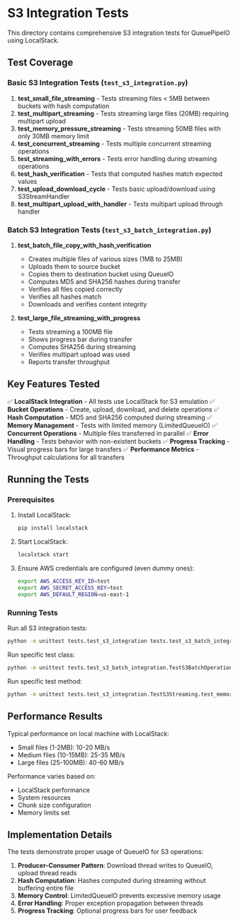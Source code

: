 # S3 Integration Tests

This directory contains comprehensive S3 integration tests for QueuePipeIO using LocalStack.

## Test Coverage

### Basic S3 Integration Tests (`test_s3_integration.py`)

1. **test_small_file_streaming** - Tests streaming files < 5MB between buckets with hash computation
2. **test_multipart_streaming** - Tests streaming large files (20MB) requiring multipart upload
3. **test_memory_pressure_streaming** - Tests streaming 50MB files with only 30MB memory limit
4. **test_concurrent_streaming** - Tests multiple concurrent streaming operations
5. **test_streaming_with_errors** - Tests error handling during streaming operations
6. **test_hash_verification** - Tests that computed hashes match expected values
7. **test_upload_download_cycle** - Tests basic upload/download using S3StreamHandler
8. **test_multipart_upload_with_handler** - Tests multipart upload through handler

### Batch S3 Integration Tests (`test_s3_batch_integration.py`)

1. **test_batch_file_copy_with_hash_verification**
   - Creates multiple files of various sizes (1MB to 25MB)
   - Uploads them to source bucket
   - Copies them to destination bucket using QueueIO
   - Computes MD5 and SHA256 hashes during transfer
   - Verifies all files copied correctly
   - Verifies all hashes match
   - Downloads and verifies content integrity

2. **test_large_file_streaming_with_progress**
   - Tests streaming a 100MB file
   - Shows progress bar during transfer
   - Computes SHA256 during streaming
   - Verifies multipart upload was used
   - Reports transfer throughput

## Key Features Tested

✅ **LocalStack Integration** - All tests use LocalStack for S3 emulation
✅ **Bucket Operations** - Create, upload, download, and delete operations
✅ **Hash Computation** - MD5 and SHA256 computed during streaming
✅ **Memory Management** - Tests with limited memory (LimitedQueueIO)
✅ **Concurrent Operations** - Multiple files transferred in parallel
✅ **Error Handling** - Tests behavior with non-existent buckets
✅ **Progress Tracking** - Visual progress bars for large transfers
✅ **Performance Metrics** - Throughput calculations for all transfers

## Running the Tests

### Prerequisites

1. Install LocalStack:
   ```bash
   pip install localstack
   ```

2. Start LocalStack:
   ```bash
   localstack start
   ```

3. Ensure AWS credentials are configured (even dummy ones):
   ```bash
   export AWS_ACCESS_KEY_ID=test
   export AWS_SECRET_ACCESS_KEY=test
   export AWS_DEFAULT_REGION=us-east-1
   ```

### Running Tests

Run all S3 integration tests:
```bash
python -m unittest tests.test_s3_integration tests.test_s3_batch_integration -v
```

Run specific test class:
```bash
python -m unittest tests.test_s3_batch_integration.TestS3BatchOperations -v
```

Run specific test method:
```bash
python -m unittest tests.test_s3_integration.TestS3Streaming.test_memory_pressure_streaming -v
```

## Performance Results

Typical performance on local machine with LocalStack:
- Small files (1-2MB): 10-20 MB/s
- Medium files (10-15MB): 25-35 MB/s  
- Large files (25-100MB): 40-60 MB/s

Performance varies based on:
- LocalStack performance
- System resources
- Chunk size configuration
- Memory limits set

## Implementation Details

The tests demonstrate proper usage of QueueIO for S3 operations:

1. **Producer-Consumer Pattern**: Download thread writes to QueueIO, upload thread reads
2. **Hash Computation**: Hashes computed during streaming without buffering entire file
3. **Memory Control**: LimitedQueueIO prevents excessive memory usage
4. **Error Handling**: Proper exception propagation between threads
5. **Progress Tracking**: Optional progress bars for user feedback